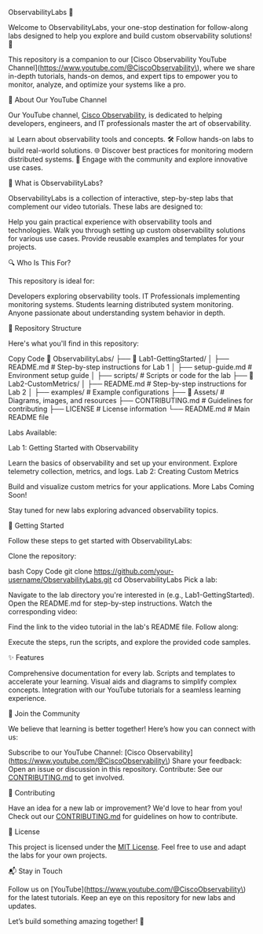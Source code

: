 ObservabilityLabs 🚀

Welcome to ObservabilityLabs, your one-stop destination for follow-along labs designed to help you explore and build custom observability solutions! 🌟


This repository is a companion to our [Cisco Observability YouTube Channel](https://www.youtube.com/@CiscoObservability\), where we share in-depth tutorials, hands-on demos, and expert tips to empower you to monitor, analyze, and optimize your systems like a pro.



🎥 About Our YouTube Channel

Our YouTube channel, [Cisco Observability](https://www.youtube.com/@CiscoObservability), is dedicated to helping developers, engineers, and IT professionals master the art of observability.


📊 Learn about observability tools and concepts.
🛠️ Follow hands-on labs to build real-world solutions.
🌐 Discover best practices for monitoring modern distributed systems.
🤝 Engage with the community and explore innovative use cases.


🧪 What is ObservabilityLabs?

ObservabilityLabs is a collection of interactive, step-by-step labs that complement our video tutorials. These labs are designed to:


Help you gain practical experience with observability tools and technologies.
Walk you through setting up custom observability solutions for various use cases.
Provide reusable examples and templates for your projects.


🔍 Who Is This For?

This repository is ideal for:


Developers exploring observability tools.
IT Professionals implementing monitoring systems.
Students learning distributed system monitoring.
Anyone passionate about understanding system behavior in depth.


📁 Repository Structure

Here's what you'll find in this repository:


Copy Code
📂 ObservabilityLabs/
├── 📁 Lab1-GettingStarted/
│   ├── README.md        # Step-by-step instructions for Lab 1
│   ├── setup-guide.md   # Environment setup guide
│   ├── scripts/         # Scripts or code for the lab
├── 📁 Lab2-CustomMetrics/
│   ├── README.md        # Step-by-step instructions for Lab 2
│   ├── examples/        # Example configurations
├── 📁 Assets/           # Diagrams, images, and resources
├── CONTRIBUTING.md      # Guidelines for contributing
├── LICENSE              # License information
└── README.md            # Main README file

Labs Available:

Lab 1: Getting Started with Observability

Learn the basics of observability and set up your environment.
Explore telemetry collection, metrics, and logs.
Lab 2: Creating Custom Metrics

Build and visualize custom metrics for your applications.
More Labs Coming Soon!

Stay tuned for new labs exploring advanced observability topics.


🚀 Getting Started

Follow these steps to get started with ObservabilityLabs:


Clone the repository:

bash
Copy Code
git clone https://github.com/your-username/ObservabilityLabs.git
cd ObservabilityLabs
Pick a lab:

Navigate to the lab directory you're interested in (e.g., Lab1-GettingStarted).
Open the README.md for step-by-step instructions.
Watch the corresponding video:

Find the link to the video tutorial in the lab's README file.
Follow along:

Execute the steps, run the scripts, and explore the provided code samples.


✨ Features

Comprehensive documentation for every lab.
Scripts and templates to accelerate your learning.
Visual aids and diagrams to simplify complex concepts.
Integration with our YouTube tutorials for a seamless learning experience.


📢 Join the Community

We believe that learning is better together! Here’s how you can connect with us:


Subscribe to our YouTube Channel: [Cisco Observability](https://www.youtube.com/@CiscoObservability\)
Share your feedback: Open an issue or discussion in this repository.
Contribute: See our [CONTRIBUTING.md](CONTRIBUTING.md) to get involved.


🌟 Contributing

Have an idea for a new lab or improvement? We'd love to hear from you! Check out our [CONTRIBUTING.md](CONTRIBUTING.md) for guidelines on how to contribute.



📜 License

This project is licensed under the [MIT License](LICENSE). Feel free to use and adapt the labs for your own projects.



📬 Stay in Touch

Follow us on [YouTube](https://www.youtube.com/@CiscoObservability\) for the latest tutorials.
Keep an eye on this repository for new labs and updates.


Let’s build something amazing together! 🚀

